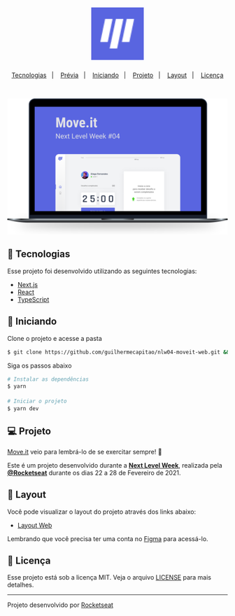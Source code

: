 <h1 align="center">
  <img alt="Moveit" title="Move.it" src="./public/favicon.png" width="120px">
</h1>

<p align="center">
  <a href="#-tecnologias">Tecnologias</a>&nbsp;&nbsp;&nbsp;|&nbsp;&nbsp;&nbsp;
  <a href="#-prévia">Prévia</a>&nbsp;&nbsp;&nbsp;|&nbsp;&nbsp;&nbsp;
  <a href="#-iniciando">Iniciando</a>&nbsp;&nbsp;&nbsp;|&nbsp;&nbsp;&nbsp;
  <a href="#-projeto">Projeto</a>&nbsp;&nbsp;&nbsp;|&nbsp;&nbsp;&nbsp;
  <a href="#-layout">Layout</a>&nbsp;&nbsp;&nbsp;|&nbsp;&nbsp;&nbsp;
  <a href="#-licença">Licença</a>
</p>

<br>

<p align="center">
    <img alt="Move.it" src="./public/moveit.svg" />
</p>

## 🧪 Tecnologias

Esse projeto foi desenvolvido utilizando as seguintes tecnologias:

- [Next.js](https://nextjs.org/)
- [React](https://reactjs.org)
- [TypeScript](https://www.typescriptlang.org/)

## 🚀 Iniciando

Clone o projeto e acesse a pasta

```bash
$ git clone https://github.com/guilhermecapitao/nlw04-moveit-web.git && cd nlw04-moveit-web
```

Siga os passos abaixo
```bash
# Instalar as dependências
$ yarn

# Iniciar o projeto
$ yarn dev
```

## 💻 Projeto

[Move.it](https://move-it-guilhermecapitao.vercel.app/) veio para lembrá-lo de se exercitar sempre! 💜 

Este é um projeto desenvolvido durante a **[Next Level Week](https://nextlevelweek.com/)**, realizada pela **[@Rocketseat](https://github.com/Rocketseat)** durante os dias 22 a 28 de Fevereiro de 2021.


## 🔖 Layout

Você pode visualizar o layout do projeto através dos links abaixo:

- [Layout Web](https://www.figma.com/file/ge20pu3ofMOKoliUyKx1Nl/Move.it-1.0) 

Lembrando que você precisa ter uma conta no [Figma](http://figma.com/) para acessá-lo.

## 📝 Licença

Esse projeto está sob a licença MIT. Veja o arquivo [LICENSE](LICENSE.md) para mais detalhes.


---

Projeto desenvolvido por [Rocketseat](https://github.com/Rocketseat)
